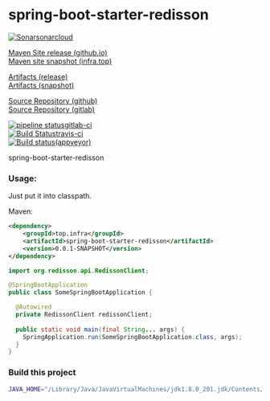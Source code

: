 # spring-boot-starter-redisson

[![Sonar](https://sonarcloud.io/api/project_badges/measure?project=top.infra%3Aspring-boot-starter-redisson&metric=alert_status)sonarcloud](https://sonarcloud.io/dashboard?id=top.infra%3Aspring-boot-starter-redisson)  

[Maven Site release (github.io)](https://cloud-ready.github.io/cloud-ready/snapshot/spring-boot-starter-redisson/index.html)  
[Maven site snapshot (infra.top)](https://maven-site.infra.top/cloud-ready/snapshot/staging/spring-boot-starter-redisson/index.html)  

[Artifacts (release)](https://oss.sonatype.org/content/repositories/releases/top/infra/spring-boot-starter-redisson/)  
[Artifacts (snapshot)](https://oss.sonatype.org/content/repositories/snapshots/top/infra/spring-boot-starter-redisson/)  

[Source Repository (github)](https://github.com/cloud-ready/spring-boot-starter-redisson/tree/develop)  
[Source Repository (gitlab)](https://gitlab.com/gitlab-cloud-ready/spring-boot-starter-redisson/tree/develop)  

[![pipeline status](https://gitlab.com/gitlab-cloud-ready/spring-boot-starter-redisson/badges/develop/pipeline.svg)gitlab-ci](https://gitlab.com/gitlab-cloud-ready/spring-boot-starter-redisson/pipelines)  
[![Build Status](https://travis-ci.org/cloud-ready/spring-boot-starter-redisson.svg?branch=develop)travis-ci](https://travis-ci.org/cloud-ready/spring-boot-starter-redisson)  
[![Build status](https://ci.appveyor.com/api/projects/status/any0kvwcxs5b6s8c?svg=true)(appveyor)](https://ci.appveyor.com/project/chshawkn/spring-boot-starter-redisson)  


spring-boot-starter-redisson

### Usage:

Just put it into classpath.  

Maven:
```xml
<dependency>
    <groupId>top.infra</groupId>
    <artifactId>spring-boot-starter-redisson</artifactId>
    <version>0.0.1-SNAPSHOT</version>
</dependency>
```

```java
import org.redisson.api.RedissonClient;

@SpringBootApplication
public class SomeSpringBootApplication {

  @Autowired
  private RedissonClient redissonClient;
  
  public static void main(final String... args) {
    SpringApplication.run(SomeSpringBootApplication.class, args);
  }
}
```

### Build this project

```bash
JAVA_HOME="/Library/Java/JavaVirtualMachines/jdk1.8.0_201.jdk/Contents/Home" mvn -Dmaven.artifacts.skip=true -Dskip-quality=true help:active-profiles clean install spotbugs:spotbugs spotbugs:check pmd:pmd pmd:check
```
